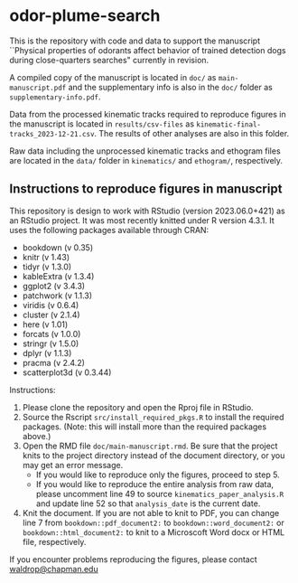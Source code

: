 # odor-plume-search

This is the repository with code and data to support the manuscript ``Physical properties of odorants affect behavior of trained detection dogs during close-quarters searches" currently in revision. 

A compiled copy of the manuscript is located in `doc/` as `main-manuscript.pdf` and the supplementary info is also in the `doc/` folder as `supplementary-info.pdf`. 

Data from the processed kinematic tracks required to reproduce figures in the manuscript is located in `results/csv-files` as `kinematic-final-tracks_2023-12-21.csv`. The results of other analyses are also in this folder. 

Raw data including the unprocessed kinematic tracks and ethogram files are located in the `data/` folder in `kinematics/` and `ethogram/`, respectively. 

## Instructions to reproduce figures in manuscript

This repository is design to work with RStudio (version 2023.06.0+421) as an RStudio project. It was most recently knitted under R version 4.3.1. It uses the following packages available through CRAN: 

 - bookdown (v 0.35)
 - knitr (v 1.43)
 - tidyr (v 1.3.0)
 - kableExtra (v 1.3.4)
 - ggplot2 (v 3.4.3)
 - patchwork (v 1.1.3)
 - viridis (v 0.6.4)
 - cluster (v 2.1.4)
 - here (v 1.01)
 - forcats (v 1.0.0)
 - stringr (v 1.5.0)
 - dplyr (v 1.1.3)
 - pracma (v 2.4.2)
 - scatterplot3d (v 0.3.44)
 
Instructions:

 1. Please clone the repository and open the Rproj file in RStudio. 
 2. Source the Rscript `src/install_required_pkgs.R` to install the required packages. (Note: this will install more than the required packages above.)
 3. Open the RMD file `doc/main-manuscript.rmd`. Be sure that the project knits to the project directory instead of the document directory, or you may get an error message.
     - If you would like to reproduce only the figures, proceed to step 5.
     - If you would like to reproduce the entire analysis from raw data, please uncomment line 49 to source `kinematics_paper_analysis.R` and update line 52 so that `analysis_date` is the current date. 
 5. Knit the document. If you are not able to knit to PDF, you can change line 7 from `bookdown::pdf_document2:` to `bookdown::word_document2:` or `bookdown::html_document2:` to knit to a Microscoft Word docx or HTML file, respectively.


If you encounter problems reproducing the figures, please contact waldrop@chapman.edu 


